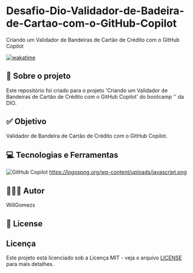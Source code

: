 # Desafio-Dio-Validador-de-Badeira-de-Cartao-com-o-GitHub-Copilot
Criando um Validador de Bandeiras de Cartão de Crédito com o GitHub Copilot

[![wakatime](https://wakatime.com/badge/user/68660678-6b86-4b78-98df-f5f41a37e1bc/project/88c74689-cf3c-4ae5-b316-5b3c06cd6e2a.svg)](https://wakatime.com/badge/user/68660678-6b86-4b78-98df-f5f41a37e1bc/project/88c74689-cf3c-4ae5-b316-5b3c06cd6e2a)

## 💼 Sobre o projeto

Este repositório foi criado para o projeto 'Criando um Validador de Bandeiras de Cartão de Crédito com o GitHub Copilot' do bootcamp '' da DIO.

## ✅ Objetivo

Validador de Bandeira de Cartão de Crédito com o GitHub Copilot.

## 💻 Tecnologias e Ferramentas

![GitHub Copilot](https://img.shields.io/static/v1?style=for-the-badge&message=GitHub+Copilot&color=000000&logo=GitHub+Copilot&logoColor=FFFFFF&label=) https://logospng.org/wp-content/uploads/javascript.png

## 👨🏽‍💻 Autor

WillGomezs

## 📝 License

## Licença

Este projeto está licenciado sob a Licença MIT - veja o arquivo [LICENSE](https://opensource.org/licenses/MIT) para mais detalhes.
